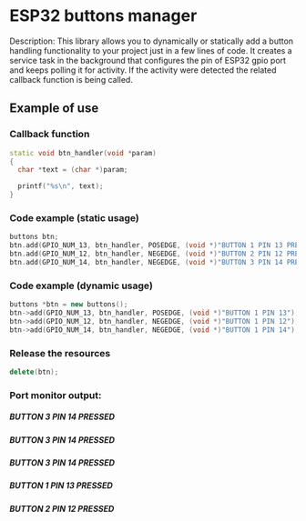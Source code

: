 # ESP32 buttons manager

Description: This library allows you to dynamically or statically add a button handling functionality to your project just in a few lines of code.
It creates a service task in the background that configures the pin of ESP32 gpio port and keeps polling it for activity.
If the activity were detected the related callback function is being called.

## Example of use
### Callback function
~~~cpp
static void btn_handler(void *param)
{
  char *text = (char *)param;

  printf("%s\n", text);
}
~~~
### Code example (static usage)
~~~cpp
buttons btn;
btn.add(GPIO_NUM_13, btn_handler, POSEDGE, (void *)"BUTTON 1 PIN 13 PRESSED");
btn.add(GPIO_NUM_12, btn_handler, NEGEDGE, (void *)"BUTTON 2 PIN 12 PRESSED");
btn.add(GPIO_NUM_14, btn_handler, NEGEDGE, (void *)"BUTTON 3 PIN 14 PRESSED");
~~~
### Code example (dynamic usage)
~~~cpp
buttons *btn = new buttons();
btn->add(GPIO_NUM_13, btn_handler, POSEDGE, (void *)"BUTTON 1 PIN 13");
btn->add(GPIO_NUM_12, btn_handler, NEGEDGE, (void *)"BUTTON 1 PIN 12");
btn->add(GPIO_NUM_14, btn_handler, NEGEDGE, (void *)"BUTTON 1 PIN 14");
~~~
### Release the resources
~~~cpp
delete(btn);
~~~
### Port monitor output:
##### BUTTON 3 PIN 14 PRESSED
##### BUTTON 3 PIN 14 PRESSED
##### BUTTON 3 PIN 14 PRESSED
##### BUTTON 1 PIN 13 PRESSED
##### BUTTON 2 PIN 12 PRESSED
